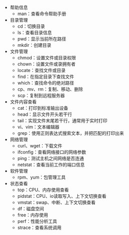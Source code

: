 - 帮助信息
  - man：查看命令帮助手册
- 目录管理
  - cd：切换目录
  - ls：查看目录信息
  - pwd：显示当前所在路径
  - mkdir：创建目录
- 文件管理
  - chmod：设置文件或目录权限
  - chown：设置文件或录拥有者
  - locate：查找文件或目录
  - find：在指定目录下查找文件
  - which：查找命令的绝对路径
  - cp、mv、rm：复制、移动、删除
  - scp：复制到远程服务器
- 文件内容查看
  - cat：打印到标准输出设备
  - head：显示文件开头若干行
  - tail：实现文件末尾若干行，通常用于实时打印
  - vi、vim：文本编辑器
  - grep：使用正则表达式搜索文本，并把匹配的打印出来
- 网络管理
  - curl、wget：下载文件
  - ifconfig：查看网络接口的网络参数
  - ping：测试主机之间网络是否连通
  - netstat：查看当前工作的端口信息
- 软件管理
  - rpm、yum：包管理工具
- 状态查看
  - top：CPU、内存使用查看
  - pidstat：CPU、io读取写入、上下文切换查看
  - vmstat：swap、中断、上下文切换查看
  - df：磁盘空间
  - free：内存使用
  - perf：性能分析工具
  - strace：查看系统调用
